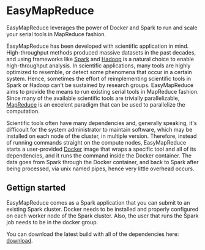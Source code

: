 # EasyMapReduce

EasyMapReduce leverages the power of Docker and Spark to run and scale your serial tools in MapReduce fashion.

EasyMapReduce has been developed with scientific application in mind. High-throughput methods produced massive datasets in the past decades, and using frameworks like [Spark](http://spark.apache.org/) and [Hadoop](https://hadoop.apache.org/) is a natural choice to enable high-throughput analysis. In scientific applications, many tools are highly optimized to resemble, or detect some phenomena that occur in a certain system. Hence, sometimes the effort of reimplementing scientific tools in Spark or Hadoop can't be sustained by research groups. EasyMapReduce aims to provide the means to run existing serial tools in MapReduce fashion. Since many of the available scientific tools are trivially parallelizable, [MapReduce](http://research.google.com/archive/mapreduce.html) is an excelent paradigm that can be used to parallelize the computation.

Scientific tools often have many dependencies and, generally speaking, it's difficoult for the system administrator to maintain   software, which may be installed on each node of the cluster, in multiple version. Therefore, instead of running commands straight on the compute nodes, EasyMapReduce starts a user-provided [Docker](https://www.docker.com/) image that wraps a specific tool and all of its dependencies, and it runs the command inside the Docker container. The data goes from Spark through the Docker container, and back to Spark after being processed, via unix named pipes, hence very little overhead occurs.

## Gettign started
EasyMapReduce comes as a Spark application that you can submit to an existing Spark cluster. Docker needs to be installed and properly configured on each worker node of the Spark cluster. Also, the user that runs the Spark job needs to be in the docker group.  

You can download the latest build with all of the dependencies here:
[download](http://pele.farmbio.uu.se/artifactory/libs-release/se/uu/farmbio/easymr/0.0.1/easymr-0.0.1-jar-with-dependencies.jar).
